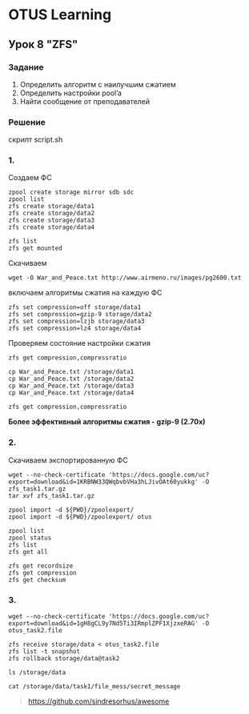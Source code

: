 # OTUS Learning
## Урок 8 "ZFS"

### Задание
1. Определить алгоритм с наилучшим сжатием
2. Определить настройки pool’a
3. Найти сообщение от преподавателей

### Решение
скрипт script.sh

### 1.

Создаем ФС
```
zpool create storage mirror sdb sdc
zpool list
zfs create storage/data1
zfs create storage/data2
zfs create storage/data3
zfs create storage/data4

zfs list
zfs get mounted
```

Скачиваем 
```
wget -O War_and_Peace.txt http://www.airmeno.ru/images/pg2600.txt
```

включаем алгоритмы сжатия на каждую ФС
```
zfs set compression=off storage/data1
zfs set compression=gzip-9 storage/data2
zfs set compression=lzjb storage/data3
zfs set compression=lz4 storage/data4
```
Проверяем состояние настройки сжатия
```
zfs get compression,compressratio

cp War_and_Peace.txt /storage/data1 
cp War_and_Peace.txt /storage/data2 
cp War_and_Peace.txt /storage/data3 
cp War_and_Peace.txt /storage/data4

zfs get compression,compressratio
```
**Более эффективный алгоритмы сжатия - gzip-9 (2.70x)**

### 2.

Скачиваем экспортированную ФС
```
wget --no-check-certificate 'https://docs.google.com/uc?export=download&id=1KRBNW33QWqbvbVHa3hLJivOAt60yukkg' -O zfs_task1.tar.gz
tar xvf zfs_task1.tar.gz

zpool import -d ${PWD}/zpoolexport/
zpool import -d ${PWD}/zpoolexport/ otus

zpool list
zpool status
zfs list
zfs get all

zfs get recordsize
zfs get compression
zfs get checksum
```

### 3.

```
wget --no-check-certificate 'https://docs.google.com/uc?export=download&id=1gH8gCL9y7Nd5Ti3IRmplZPF1XjzxeRAG' -O otus_task2.file

zfs receive storage/data < otus_task2.file
zfs list -t snapshot
zfs rollback storage/data@task2

ls /storage/data

cat /storage/data/task1/file_mess/secret_message
```
> https://github.com/sindresorhus/awesome